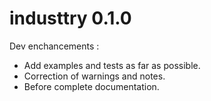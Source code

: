 # industtry 0.1.0

Dev enchancements : 

- Add examples and tests as far as possible. 
- Correction of warnings and notes. 
- Before complete documentation. 
